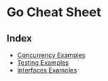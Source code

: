 # Go Cheat Sheet

## Index

- [Concurrency Examples](./docs/concurrency/concurrency_examples.md)
- [Testing Examples](./docs/testing/testing_examples.md)
- [Interfaces Examples](./docs/interfaces/interfaces_examples.md)

